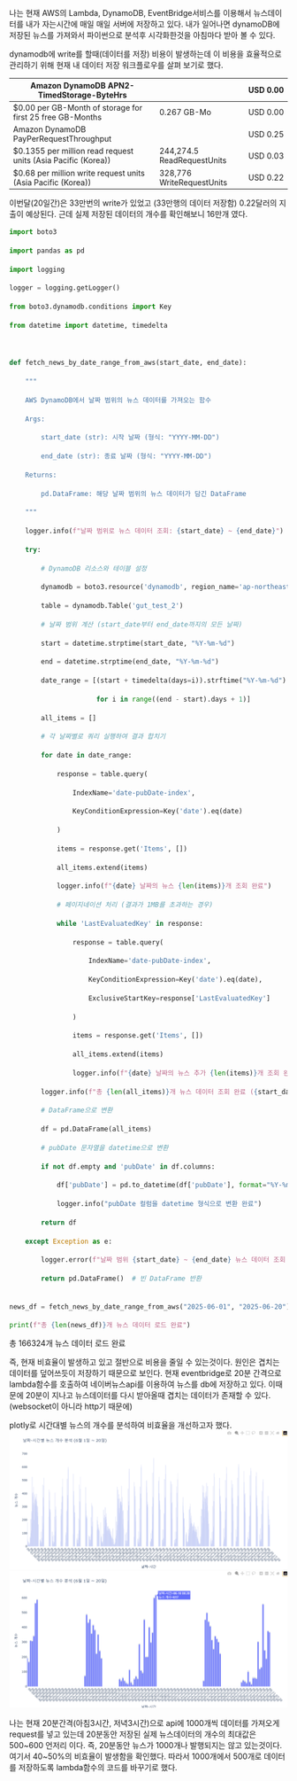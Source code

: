 ﻿
나는 현재 AWS의 Lambda, DynamoDB, EventBridge서비스를 이용해서 뉴스데이터를 내가 자는시간에 매일 매일 서버에 저장하고 있다. 내가 일어나면 dynamoDB에 저장된 뉴스를 가져와서 파이썬으로 분석후 시각화한것을 아침마다 받아 볼 수 있다. 

dynamodb에 write를 할때(데이터를 저장) 비용이 발생하는데 이 비용을 효율적으로 관리하기 위해 현재 내 데이터 저장 워크플로우를 살펴 보기로 했다. 

| Amazon DynamoDB APN2-TimedStorage-ByteHrs                     |                            | USD 0.00 |
| ------------------------------------------------------------- | -------------------------- | -------- |
| $0.00 per GB-Month of storage for first 25 free GB-Months     | 0.267 GB-Mo                | USD 0.00 |
| Amazon DynamoDB PayPerRequestThroughput                       |                            | USD 0.25 |
| $0.1355 per million read request units (Asia Pacific (Korea)) | 244,274.5 ReadRequestUnits | USD 0.03 |
| $0.68 per million write request units (Asia Pacific (Korea))  | 328,776 WriteRequestUnits  | USD 0.22 |
이번달(20일간)은 33만번의 write가 있었고 (33만행의 데이터 저장함) 0.22달러의 지출이 예상된다.
근데 실제 저장된 데이터의 개수를 확인해보니 16만개 였다. 
``` python
import boto3

import pandas as pd

import logging

logger = logging.getLogger()

from boto3.dynamodb.conditions import Key

from datetime import datetime, timedelta

  

def fetch_news_by_date_range_from_aws(start_date, end_date):

    """

    AWS DynamoDB에서 날짜 범위의 뉴스 데이터를 가져오는 함수

    Args:

        start_date (str): 시작 날짜 (형식: "YYYY-MM-DD")

        end_date (str): 종료 날짜 (형식: "YYYY-MM-DD")

    Returns:

        pd.DataFrame: 해당 날짜 범위의 뉴스 데이터가 담긴 DataFrame

    """

    logger.info(f"날짜 범위로 뉴스 데이터 조회: {start_date} ~ {end_date}")

    try:

        # DynamoDB 리소스와 테이블 설정

        dynamodb = boto3.resource('dynamodb', region_name='ap-northeast-2')

        table = dynamodb.Table('gut_test_2')

        # 날짜 범위 계산 (start_date부터 end_date까지의 모든 날짜)

        start = datetime.strptime(start_date, "%Y-%m-%d")

        end = datetime.strptime(end_date, "%Y-%m-%d")

        date_range = [(start + timedelta(days=i)).strftime("%Y-%m-%d")

                      for i in range((end - start).days + 1)]

        all_items = []

        # 각 날짜별로 쿼리 실행하여 결과 합치기

        for date in date_range:

            response = table.query(

                IndexName='date-pubDate-index',

                KeyConditionExpression=Key('date').eq(date)

            )

            items = response.get('Items', [])

            all_items.extend(items)

            logger.info(f"{date} 날짜의 뉴스 {len(items)}개 조회 완료")

            # 페이지네이션 처리 (결과가 1MB를 초과하는 경우)

            while 'LastEvaluatedKey' in response:

                response = table.query(

                    IndexName='date-pubDate-index',

                    KeyConditionExpression=Key('date').eq(date),

                    ExclusiveStartKey=response['LastEvaluatedKey']

                )

                items = response.get('Items', [])

                all_items.extend(items)

                logger.info(f"{date} 날짜의 뉴스 추가 {len(items)}개 조회 완료")

        logger.info(f"총 {len(all_items)}개 뉴스 데이터 조회 완료 ({start_date} ~ {end_date})")

        # DataFrame으로 변환

        df = pd.DataFrame(all_items)

        # pubDate 문자열을 datetime으로 변환

        if not df.empty and 'pubDate' in df.columns:

            df['pubDate'] = pd.to_datetime(df['pubDate'], format="%Y-%m-%d %H:%M:%S")

            logger.info("pubDate 컬럼을 datetime 형식으로 변환 완료")

        return df

    except Exception as e:

        logger.error(f"날짜 범위 {start_date} ~ {end_date} 뉴스 데이터 조회 중 오류 발생: {e}")

        return pd.DataFrame()  # 빈 DataFrame 반환


news_df = fetch_news_by_date_range_from_aws("2025-06-01", "2025-06-20")

print(f"총 {len(news_df)}개 뉴스 데이터 로드 완료")

```

총 166324개 뉴스 데이터 로드 완료

즉, 현재 비효율이 발생하고 있고 절반으로 비용을 줄일 수 있는것이다. 
원인은 겹치는 데이터를 덮어쓰듯이 저장하기 때문으로 보인다. 
현재 eventbridge로 20분 간격으로 lambda함수를 호출하여 네이버뉴스api를  이용하여 뉴스를 db에 저장하고 있다. 이때문에 20분이 지나고 뉴스데이터를 다시 받아올때 겹치는 데이터가 존재할 수 있다. (websocket이 아니라 http기 때문에)


plotly로 시간대별 뉴스의 개수를 분석하여 비효율을 개선하고자 했다. 
![image](/images/Pasted-image-20250621111619.png)
![image](/images/Pasted-image-20250621111644.png)

나는  현재 20분간격(아침3시간, 저녁3시간)으로 api에 1000개씩 데이터를 가져오게 request를 넣고 있는데 20분동안 저장된 실제 뉴스데이터의 개수의 최대값은 500~600 언저리 이다. 즉, 20분동안 뉴스가 1000개나 발행되지는 않고 있는것이다. 여기서 40~50%의 비효율이 발생함을 확인했다. 
따라서 1000개에서 500개로 데이터를 저장하도록 lambda함수의 코드를 바꾸기로 했다. 


